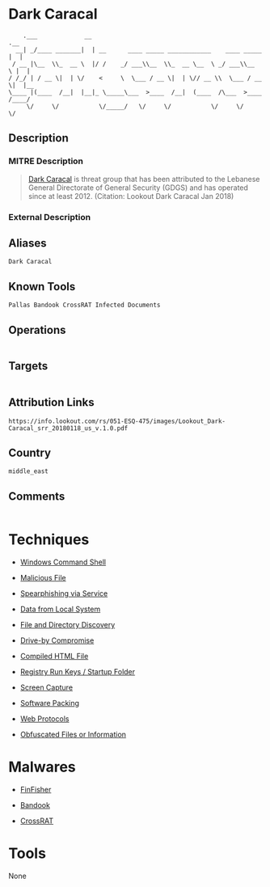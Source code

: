 
# Dark Caracal

```
    .___             __                                                 .__   
  __| _/____ _______|  | __      ____ _____ ____________    ____ _____  |  |  
 / __ |\__  \\_  __ \  |/ /    _/ ___\\__  \\_  __ \__  \ _/ ___\\__  \ |  |  
/ /_/ | / __ \|  | \/    <     \  \___ / __ \|  | \// __ \\  \___ / __ \|  |__
\____ |(____  /__|  |__|_ \_____\___  >____  /__|  (____  /\___  >____  /____/
     \/     \/           \/_____/   \/     \/           \/     \/     \/      

```

## Description

### MITRE Description

> [Dark Caracal](https://attack.mitre.org/groups/G0070) is threat group that has been attributed to the Lebanese General Directorate of General Security (GDGS) and has operated since at least 2012. (Citation: Lookout Dark Caracal Jan 2018)

### External Description

> 

## Aliases

```
Dark Caracal
```

## Known Tools

```
Pallas Bandook CrossRAT Infected Documents 
```

## Operations

```

```

## Targets

```

```

## Attribution Links

```
https://info.lookout.com/rs/051-ESQ-475/images/Lookout_Dark-Caracal_srr_20180118_us_v.1.0.pdf
```

## Country

```
middle_east
```

## Comments

```

```

# Techniques


* [Windows Command Shell](../techniques/Windows-Command-Shell.md)

* [Malicious File](../techniques/Malicious-File.md)
    
* [Spearphishing via Service](../techniques/Spearphishing-via-Service.md)
    
* [Data from Local System](../techniques/Data-from-Local-System.md)
    
* [File and Directory Discovery](../techniques/File-and-Directory-Discovery.md)
    
* [Drive-by Compromise](../techniques/Drive-by-Compromise.md)
    
* [Compiled HTML File](../techniques/Compiled-HTML-File.md)
    
* [Registry Run Keys / Startup Folder](../techniques/Registry-Run-Keys---Startup-Folder.md)
    
* [Screen Capture](../techniques/Screen-Capture.md)
    
* [Software Packing](../techniques/Software-Packing.md)
    
* [Web Protocols](../techniques/Web-Protocols.md)
    
* [Obfuscated Files or Information](../techniques/Obfuscated-Files-or-Information.md)
    

# Malwares


* [FinFisher](../malwares/FinFisher.md)

* [Bandook](../malwares/Bandook.md)
    
* [CrossRAT](../malwares/CrossRAT.md)
    

# Tools

None
